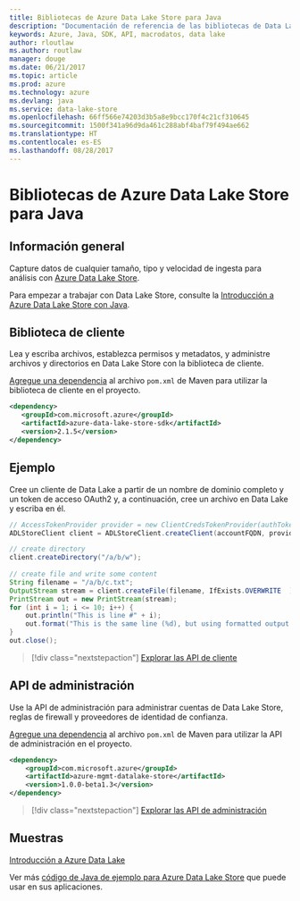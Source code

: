 ```yaml
---
title: Bibliotecas de Azure Data Lake Store para Java
description: "Documentación de referencia de las bibliotecas de Data Lake Store para Java"
keywords: Azure, Java, SDK, API, macrodatos, data lake
author: rloutlaw
ms.author: routlaw
manager: douge
ms.date: 06/21/2017
ms.topic: article
ms.prod: azure
ms.technology: azure
ms.devlang: java
ms.service: data-lake-store
ms.openlocfilehash: 66ff566e74203d3b5a8e9bcc170f4c21cf310645
ms.sourcegitcommit: 1500f341a96d9da461c288abf4baf79f494ae662
ms.translationtype: HT
ms.contentlocale: es-ES
ms.lasthandoff: 08/28/2017
---
```

# <a name="azure-data-lake-store-libraries-for-java"></a>Bibliotecas de Azure Data Lake Store para Java

## <a name="overview"></a>Información general

Capture datos de cualquier tamaño, tipo y velocidad de ingesta para análisis con [Azure Data Lake Store](/azure/data-lake-store/data-lake-store-overview).

Para empezar a trabajar con Data Lake Store, consulte la [Introducción a Azure Data Lake Store con Java](/azure/data-lake-store/data-lake-store-get-started-java-sdk).


## <a name="client-library"></a>Biblioteca de cliente

Lea y escriba archivos, establezca permisos y metadatos, y administre archivos y directorios en Data Lake Store con la biblioteca de cliente.

[Agregue una dependencia](https://maven.apache.org/guides/getting-started/index.html#How_do_I_use_external_dependencies) al archivo `pom.xml` de Maven para utilizar la biblioteca de cliente en el proyecto.

```XML
<dependency>
   <groupId>com.microsoft.azure</groupId>
   <artifactId>azure-data-lake-store-sdk</artifactId>
   <version>2.1.5</version>
</dependency>
```   

## <a name="example"></a>Ejemplo

Cree un cliente de Data Lake a partir de un nombre de dominio completo y un token de acceso OAuth2 y, a continuación, cree un archivo en Data Lake y escriba en él.

```java
// AccessTokenProvider provider = new ClientCredsTokenProvider(authTokenEndpoint, clientId, clientKey);
ADLStoreClient client = ADLStoreClient.createClient(accountFQDN, provider);

// create directory
client.createDirectory("/a/b/w");
        
// create file and write some content
String filename = "/a/b/c.txt";
OutputStream stream = client.createFile(filename, IfExists.OVERWRITE  );
PrintStream out = new PrintStream(stream);
for (int i = 1; i <= 10; i++) {
    out.println("This is line #" + i);
    out.format("This is the same line (%d), but using formatted output. %n", i);
}
out.close();
```

> [!div class="nextstepaction"]
> [Explorar las API de cliente](/java/api/overview/azure/datalakestore/clientlibrary)


## <a name="management-api"></a>API de administración

Use la API de administración para administrar cuentas de Data Lake Store, reglas de firewall y proveedores de identidad de confianza.

[Agregue una dependencia](https://maven.apache.org/guides/getting-started/index.html#How_do_I_use_external_dependencies) al archivo `pom.xml` de Maven para utilizar la API de administración en el proyecto.


```XML
<dependency>
    <groupId>com.microsoft.azure</groupId>
    <artifactId>azure-mgmt-datalake-store</artifactId>
    <version>1.0.0-beta1.3</version>
</dependency>
```

> [!div class="nextstepaction"]
> [Explorar las API de administración](/java/api/overview/azure/datalakestore/managementapi)

## <a name="samples"></a>Muestras

[Introducción a Azure Data Lake][1] 

[1]: https://github.com/Azure-Samples/data-lake-store-java-upload-download-get-started

Ver más [código de Java de ejemplo para Azure Data Lake Store](https://azure.microsoft.com/resources/samples/?platform=java&term=lake) que puede usar en sus aplicaciones.
